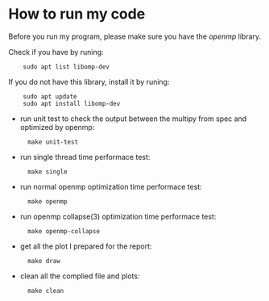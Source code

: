 # How to run my code

Before you run my program, please make sure you have the *openmp* library.

Check if you have by runing: 

        sudo apt list libomp-dev

If you do not have this library, install it by runing:

        sudo apt update
        sudo apt install libomp-dev


* run unit test to check the output between the multipy from spec and optimized by openmp:

        make unit-test

* run single thread time performace test:

        make single

* run normal openmp optimization time performace test:

        make openmp

* run openmp collapse(3) optimization time performace test:

        make openmp-collapse

* get all the plot I prepared for the report:

        make draw

* clean all the complied file and plots:

        make clean